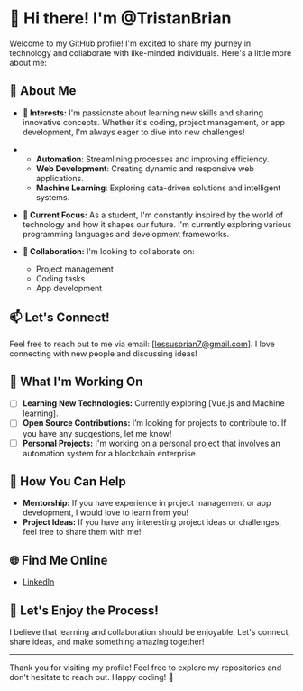 # 👋 Hi there! I'm @TristanBrian

Welcome to my GitHub profile! I'm excited to share my journey in technology and collaborate with like-minded individuals. Here's a little more about me:

## 🌟 About Me
- **👀 Interests:** I'm passionate about learning new skills and sharing innovative concepts. Whether it's coding, project management, or app development, I'm always eager to dive into new challenges!
- - **Automation**: Streamlining processes and improving efficiency.
  - **Web Development**: Creating dynamic and responsive web applications.
  - **Machine Learning**: Exploring data-driven solutions and intelligent systems.
  
- **🌱 Current Focus:** As a student, I'm constantly inspired by the world of technology and how it shapes our future. I'm currently exploring various programming languages and development frameworks.
- **💞 Collaboration:** I'm looking to collaborate on:
  - Project management
  - Coding tasks
  - App development

## 📫 Let's Connect!
Feel free to reach out to me via email: [lessusbrian7@gmail.com]. I love connecting with new people and discussing ideas!

## 🚀 What I'm Working On
- [ ] **Learning New Technologies:** Currently exploring [Vue.js and Machine learning].
- [ ] **Open Source Contributions:** I’m looking for projects to contribute to. If you have any suggestions, let me know!
- [ ] **Personal Projects:** I'm working on a personal project that involves an automation system for a blockchain enterprise.

## 🤝 How You Can Help
- **Mentorship:** If you have experience in project management or app development, I would love to learn from you!
- **Project Ideas:** If you have any interesting project ideas or challenges, feel free to share them with me!

## 🌐 Find Me Online
- [LinkedIn](https://www.linkedin.com/in/tristan-bryan-0986372b9/)

## 🎉 Let's Enjoy the Process!
I believe that learning and collaboration should be enjoyable. Let's connect, share ideas, and make something amazing together!

---

Thank you for visiting my profile! Feel free to explore my repositories and don't hesitate to reach out. Happy coding! 🚀
<!---
TristanBrian/TristanBrian is a ✨ special ✨ repository because its `README.md` (this file) appears on your GitHub profile.
You can click the Preview link to take a look at your changes.
--->
